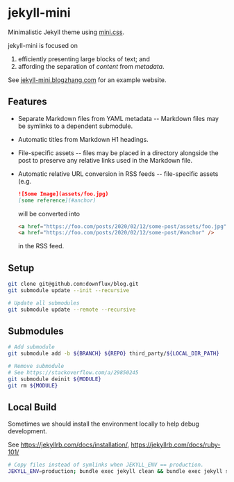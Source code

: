 # jekyll-mini
Minimalistic Jekyll theme using [mini.css](https://minicss.org).

jekyll-mini is focused on

1. efficiently presenting large blocks of text; and
1. affording the separation of *content* from *metadata*.

See [jekyll-mini.blogzhang.com](https://jekyll-mini.blogzhang.com) for an
example website.

## Features

* Separate Markdown files from YAML metadata -- Markdown files may be symlinks
  to a dependent submodule.
* Automatic titles from Markdown H1 headings.
* File-specific assets -- files may be placed in a directory alongside the post
  to preserve any relative links used in the Markdown file.
* Automatic relative URL conversion in RSS feeds -- file-specific assets (e.g.

  ```markdown
  ![Some Image](assets/foo.jpg)
  [some reference](#anchor)
  ```

  will be converted into
  ```html
  <a href="https://foo.com/posts/2020/02/12/some-post/assets/foo.jpg" />
  <a href="https://foo.com/posts/2020/02/12/some-post/#anchor" />
  ```
  in the RSS feed.

## Setup

```bash
git clone git@github.com:downflux/blog.git
git submodule update --init --recursive

# Update all submodules
git submodule update --remote --recursive
```

## Submodules

```bash
# Add submodule
git submodule add -b ${BRANCH} ${REPO} third_party/${LOCAL_DIR_PATH}

# Remove submodule
# See https://stackoverflow.com/a/29850245
git submodule deinit ${MODULE}
git rm ${MODULE}

```

## Local Build

Sometimes we should install the environment locally to help debug development.

See
https://jekyllrb.com/docs/installation/,
https://jekyllrb.com/docs/ruby-101/

```bash
# Copy files instead of symlinks when JEKYLL_ENV == production.
JEKYLL_ENV=production; bundle exec jekyll clean && bundle exec jekyll serve
```
